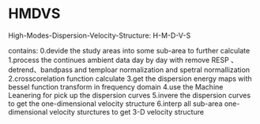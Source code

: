 # HMDVS
High-Modes-Dispersion-Velocity-Structure: H-M-D-V-S

contains:
    0.devide the study areas into some sub-area to further calculate
    1.process the continues ambient data day by day with remove RESP 、detrend、bandpass and temploar normalization and spetral normallization
    2.crosscorelation function calculate
    3.get the dispersion energy maps with bessel function transform in frequency domain
    4.use the Machine Leanering for pick up the dispersion curves
    5.invere the dispersion curves to get the one-dimensional velocity structure
    6.interp all sub-area one-dimensional velocity sturctures to get 3-D velocity structure
